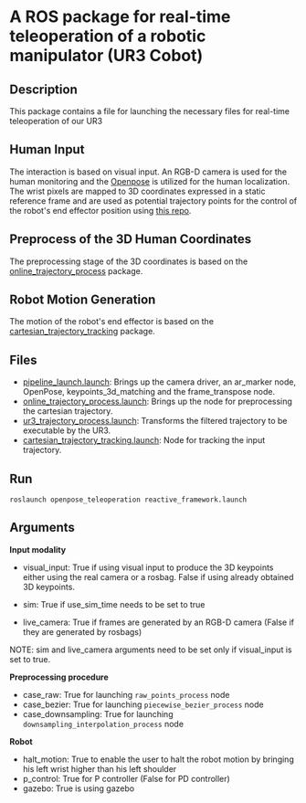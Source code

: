 # A ROS package for real-time teleoperation of a robotic manipulator (UR3 Cobot)

## Description
This package contains a file for launching the necessary files for real-time teleoperation of our UR3

## Human Input

The interaction is based on visual input. An RGB-D camera is used for the human monitoring and the [Openpose](https://github.com/CMU-Perceptual-Computing-Lab/openpose) is utilized for the human localization. The wrist pixels are mapped to 3D coordinates expressed in a static reference frame and are used as potential trajectory points for the control of the robot's end effector position using [this repo](https://github.com/Roboskel-Manipulation/openpose_3D_localization).

## Preprocess of the 3D Human Coordinates 

The preprocessing stage of the 3D coordinates is based on the [online_trajectory_process](https://github.com/ThanasisTs/trajectory_process_utils) package.


## Robot Motion Generation 

The motion of the robot's end effector is based on the [cartesian_trajectory_tracking](https://github.com/Roboskel-Manipulation/cartesian_trajectory_package) package.

## Files
* [pipeline_launch.launch](https://github.com/Roboskel-Manipulation/openpose_3D_localization/tree/main/pipeline_launch): Brings up the camera driver, an ar_marker node, OpenPose, keypoints_3d_matching and the frame_transpose node.
* [online_trajectory_process.launch](): Brings up the node for preprocessing the cartesian trajectory.
* [ur3_trajectory_process.launch](): Transforms the filtered trajectory to be executable by the UR3.
* [cartesian_trajectory_tracking.launch](https://github.com/Roboskel-Manipulation/cartesian_trajectory_tracking): Node for tracking the input trajectory.
 
## Run

`roslaunch openpose_teleoperation reactive_framework.launch `

## Arguments

<b> Input modality </b>
* visual_input: True if using visual input to produce the 3D keypoints either using the real camera or a rosbag. False if using already obtained 3D keypoints.

* sim: True if use_sim_time needs to be set to true
* live_camera: True if frames are generated by an RGB-D camera (False if they are generated by rosbags)

NOTE: sim and live_camera arguments need to be set only if visual_input is set to true.

<b> Preprocessing procedure </b>
* case_raw: True for launching `raw_points_process` node
* case_bezier: True for launching `piecewise_bezier_process` node
* case_downsampling: True for launching `downsampling_interpolation_process` node

<b> Robot </b>
* halt_motion: True to enable the user to halt the robot motion by bringing his left wrist higher than his left shoulder
* p_control: True for P controller (False for PD controller)
* gazebo: True is using gazebo


